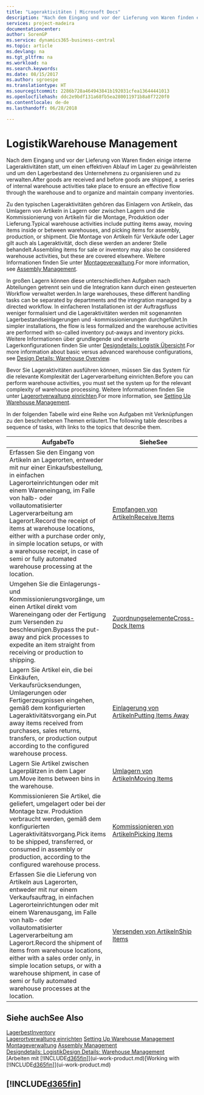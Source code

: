 ```yaml
---
title: "Lageraktivitäten | Microsoft Docs"
description: "Nach dem Eingang und vor der Lieferung von Waren finden einige interne Lageraktivitäten statt, um einen effektiven Ablauf im Lager zu gewährleisten und um den Lagerbestand des Unternehmens zu organisieren und zu verwalten."
services: project-madeira
documentationcenter: 
author: SorenGP
ms.service: dynamics365-business-central
ms.topic: article
ms.devlang: na
ms.tgt_pltfrm: na
ms.workload: na
ms.search.keywords: 
ms.date: 08/15/2017
ms.author: sgroespe
ms.translationtype: HT
ms.sourcegitcommit: 2286b728a464943841b192031cfea13644441013
ms.openlocfilehash: ddc2e9bdf131a68fb5ea280011971b8a8f7220f0
ms.contentlocale: de-de
ms.lasthandoff: 06/28/2018

---
```

# <a name="warehouse-management"></a><span data-ttu-id="1618b-103">Logistik</span><span class="sxs-lookup"><span data-stu-id="1618b-103">Warehouse Management</span></span>
<span data-ttu-id="1618b-104">Nach dem Eingang und vor der Lieferung von Waren finden einige interne Lageraktivitäten statt, um einen effektiven Ablauf im Lager zu gewährleisten und um den Lagerbestand des Unternehmens zu organisieren und zu verwalten.</span><span class="sxs-lookup"><span data-stu-id="1618b-104">After goods are received and before goods are shipped, a series of internal warehouse activities take place to ensure an effective flow through the warehouse and to organize and maintain company inventories.</span></span>

<span data-ttu-id="1618b-105">Zu den typischen Lageraktivitäten gehören das Einlagern von Artikeln, das Umlagern von Artikeln in Lagern oder zwischen Lagern und die Kommissionierung von Artikeln für die Montage, Produktion oder Lieferung.</span><span class="sxs-lookup"><span data-stu-id="1618b-105">Typical warehouse activities include putting items away, moving items inside or between warehouses, and picking items for assembly, production, or shipment.</span></span> <span data-ttu-id="1618b-106">Die Montage von Artikeln für Verkäufe oder Lager gilt auch als Lageraktivität, doch diese werden an anderer Stelle behandelt.</span><span class="sxs-lookup"><span data-stu-id="1618b-106">Assembling items for sale or inventory may also be considered warehouse activities, but these are covered elsewhere.</span></span> <span data-ttu-id="1618b-107">Weitere Informationen finden Sie unter [Montageverwaltung](assembly-assemble-items.md).</span><span class="sxs-lookup"><span data-stu-id="1618b-107">For more information, see [Assembly Management](assembly-assemble-items.md).</span></span>  

<span data-ttu-id="1618b-108">In großen Lagern können diese unterschiedlichen Aufgaben nach Abteilungen getrennt sein und die Integration kann durch einen gesteuerten Workflow verwaltet werden.</span><span class="sxs-lookup"><span data-stu-id="1618b-108">In large warehouses, these different handling tasks can be separated by departments and the integration managed by a directed workflow.</span></span> <span data-ttu-id="1618b-109">In einfacheren Installationen ist der Auftragsfluss weniger formalisiert und die Lageraktivitäten werden mit sogenannten Lagerbestandseinlagerungen und -kommissionierungen durchgeführt.</span><span class="sxs-lookup"><span data-stu-id="1618b-109">In simpler installations, the flow is less formalized and the warehouse activities are performed with so-called inventory put-aways and inventory picks.</span></span> <span data-ttu-id="1618b-110">Weitere Informationen über grundlegende und erweiterte Lagerkonfigurationen finden Sie unter [Designdetails: Logistik Übersicht](design-details-warehouse-overview.md).</span><span class="sxs-lookup"><span data-stu-id="1618b-110">For more information about basic versus advanced warehouse configurations, see [Design Details: Warehouse Overview](design-details-warehouse-overview.md).</span></span>

<span data-ttu-id="1618b-111">Bevor Sie Lageraktivitäten ausführen können, müssen Sie das System für die relevante Komplexität der Lagerverarbeitung einrichten.</span><span class="sxs-lookup"><span data-stu-id="1618b-111">Before you can perform warehouse activities, you must set the system up for the relevant complexity of warehouse processing.</span></span> <span data-ttu-id="1618b-112">Weitere Informationen finden Sie unter [Lagerortverwaltung einrichten](warehouse-setup-warehouse.md).</span><span class="sxs-lookup"><span data-stu-id="1618b-112">For more information, see [Setting Up Warehouse Management](warehouse-setup-warehouse.md).</span></span>

 <span data-ttu-id="1618b-113">In der folgenden Tabelle wird eine Reihe von Aufgaben mit Verknüpfungen zu den beschriebenen Themen erläutert.</span><span class="sxs-lookup"><span data-stu-id="1618b-113">The following table describes a sequence of tasks, with links to the topics that describe them.</span></span>   

|<span data-ttu-id="1618b-114">**Aufgabe**</span><span class="sxs-lookup"><span data-stu-id="1618b-114">**To**</span></span>|<span data-ttu-id="1618b-115">**Siehe**</span><span class="sxs-lookup"><span data-stu-id="1618b-115">**See**</span></span>|  
|------------|-------------|  
|<span data-ttu-id="1618b-116">Erfassen Sie den Eingang von Artikeln an Lagerorten, entweder mit nur einer Einkaufsbestellung, in einfachen Lagerorteinrichtungen oder mit einem Wareneingang, im Falle von halb- oder vollautomatisierter Lagerverarbeitung am Lagerort.</span><span class="sxs-lookup"><span data-stu-id="1618b-116">Record the receipt of items at warehouse locations, either with a purchase order only, in simple location setups, or with a warehouse receipt, in case of semi or fully automated warehouse processing at the location.</span></span>|[<span data-ttu-id="1618b-117">Empfangen von Artikeln</span><span class="sxs-lookup"><span data-stu-id="1618b-117">Receive Items</span></span>](warehouse-how-receive-items.md)|
|<span data-ttu-id="1618b-118">Umgehen Sie die Einlagerungs- und Kommissionierungsvorgänge, um einen Artikel direkt vom Wareneingang oder der Fertigung zum Versenden zu beschleunigen.</span><span class="sxs-lookup"><span data-stu-id="1618b-118">Bypass the put-away and pick processes to expedite an item straight from receiving or production to shipping.</span></span>|[<span data-ttu-id="1618b-119">Zuordnungselemente</span><span class="sxs-lookup"><span data-stu-id="1618b-119">Cross-Dock Items</span></span>](warehouse-how-to-cross-dock-items.md)|    
|<span data-ttu-id="1618b-120">Lagern Sie Artikel ein, die bei Einkäufen, Verkaufsrücksendungen, Umlagerungen oder Fertigerzeugnissen eingehen, gemäß dem konfigurierten Lageraktivitätsvorgang ein.</span><span class="sxs-lookup"><span data-stu-id="1618b-120">Put away items received from purchases, sales returns, transfers, or production output according to the configured warehouse process.</span></span>|[<span data-ttu-id="1618b-121">Einlagerung von Artikeln</span><span class="sxs-lookup"><span data-stu-id="1618b-121">Putting Items Away</span></span>](warehouse-put-away-items.md)|
|<span data-ttu-id="1618b-122">Lagern Sie Artikel zwischen Lagerplätzen in dem Lager um.</span><span class="sxs-lookup"><span data-stu-id="1618b-122">Move items between bins in the warehouse.</span></span>|[<span data-ttu-id="1618b-123">Umlagern von Artikeln</span><span class="sxs-lookup"><span data-stu-id="1618b-123">Moving Items</span></span>](warehouse-move-items.md)|
|<span data-ttu-id="1618b-124">Kommissionieren Sie Artikel, die geliefert, umgelagert oder bei der Montage bzw. Produktion verbraucht werden, gemäß dem konfigurierten Lageraktivitätsvorgang.</span><span class="sxs-lookup"><span data-stu-id="1618b-124">Pick items to be shipped, transferred, or consumed in assembly or production, according to the configured warehouse process.</span></span>|[<span data-ttu-id="1618b-125">Kommissionieren von Artikeln</span><span class="sxs-lookup"><span data-stu-id="1618b-125">Picking Items</span></span>](warehouse-pick-items.md)|
|<span data-ttu-id="1618b-126">Erfassen Sie die Lieferung von Artikeln aus Lagerorten, entweder mit nur einem Verkaufsauftrag, in einfachen Lagerorteinrichtungen oder mit einem Warenausgang, im Falle von halb- oder vollautomatisierter Lagerverarbeitung am Lagerort.</span><span class="sxs-lookup"><span data-stu-id="1618b-126">Record the shipment of items from warehouse locations, either with a sales order only, in simple location setups, or with a warehouse shipment, in case of semi or fully automated warehouse processes at the location.</span></span>|[<span data-ttu-id="1618b-127">Versenden von Artikeln</span><span class="sxs-lookup"><span data-stu-id="1618b-127">Ship Items</span></span>](warehouse-how-ship-items.md)|  

## <a name="see-also"></a><span data-ttu-id="1618b-128">Siehe auch</span><span class="sxs-lookup"><span data-stu-id="1618b-128">See Also</span></span>  
[<span data-ttu-id="1618b-129">Lagerbest</span><span class="sxs-lookup"><span data-stu-id="1618b-129">Inventory</span></span>](inventory-manage-inventory.md)  
<span data-ttu-id="1618b-130">[Lagerortverwaltung einrichten](warehouse-setup-warehouse.md)   </span><span class="sxs-lookup"><span data-stu-id="1618b-130">[Setting Up Warehouse Management](warehouse-setup-warehouse.md)   </span></span>  
<span data-ttu-id="1618b-131">[Montageverwaltung](assembly-assemble-items.md)  </span><span class="sxs-lookup"><span data-stu-id="1618b-131">[Assembly Management](assembly-assemble-items.md)  </span></span>  
[<span data-ttu-id="1618b-132">Designdetails: Logistik</span><span class="sxs-lookup"><span data-stu-id="1618b-132">Design Details: Warehouse Management</span></span>](design-details-warehouse-management.md)  
<span data-ttu-id="1618b-133">[Arbeiten mit [!INCLUDE[d365fin](includes/d365fin_md.md)]](ui-work-product.md)</span><span class="sxs-lookup"><span data-stu-id="1618b-133">[Working with [!INCLUDE[d365fin](includes/d365fin_md.md)]](ui-work-product.md)</span></span>  

## [!INCLUDE[d365fin](includes/free_trial_md.md)]  
 


